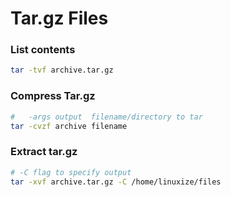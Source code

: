 
# Tar.gz Files

### List contents
```bash
tar -tvf archive.tar.gz
```

### Compress Tar.gz
```bash
#   -args output  filename/directory to tar
tar -cvzf archive filename
```

### Extract tar.gz

```bash
# -C flag to specify output 
tar -xvf archive.tar.gz -C /home/linuxize/files
```


